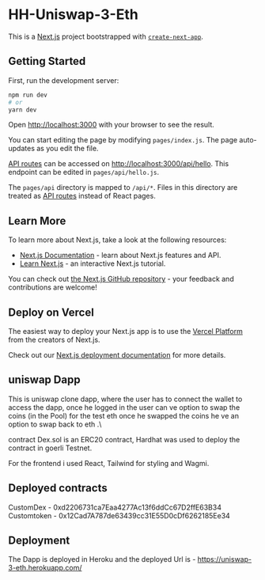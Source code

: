 # HH-Uniswap-3-Eth
This is a [Next.js](https://nextjs.org/) project bootstrapped with [`create-next-app`](https://github.com/vercel/next.js/tree/canary/packages/create-next-app).

## Getting Started

First, run the development server:

```bash
npm run dev
# or
yarn dev
```

Open [http://localhost:3000](http://localhost:3000) with your browser to see the result.

You can start editing the page by modifying `pages/index.js`. The page auto-updates as you edit the file.

[API routes](https://nextjs.org/docs/api-routes/introduction) can be accessed on [http://localhost:3000/api/hello](http://localhost:3000/api/hello). This endpoint can be edited in `pages/api/hello.js`.

The `pages/api` directory is mapped to `/api/*`. Files in this directory are treated as [API routes](https://nextjs.org/docs/api-routes/introduction) instead of React pages.

## Learn More

To learn more about Next.js, take a look at the following resources:

- [Next.js Documentation](https://nextjs.org/docs) - learn about Next.js features and API.
- [Learn Next.js](https://nextjs.org/learn) - an interactive Next.js tutorial.

You can check out [the Next.js GitHub repository](https://github.com/vercel/next.js/) - your feedback and contributions are welcome!

## Deploy on Vercel

The easiest way to deploy your Next.js app is to use the [Vercel Platform](https://vercel.com/new?utm_medium=default-template&filter=next.js&utm_source=create-next-app&utm_campaign=create-next-app-readme) from the creators of Next.js.

Check out our [Next.js deployment documentation](https://nextjs.org/docs/deployment) for more details.

## uniswap Dapp

This is uniswap clone dapp, where the user has to connect the wallet to access the dapp, once he logged in the user can ve option to swap the coins (in the Pool) for the test eth once he swapped the coins he ve an option to swap back to eth .\

contract Dex.sol is an ERC20 contract, Hardhat was used to deploy the contract in goerli Testnet.

For the frontend i used React, Tailwind for styling and Wagmi.

## Deployed contracts

CustomDex - 0xd2206731ca7Eaa4277Ac13f6ddCc67D2ffE63B34
Customtoken - 0x12Cad7A787de63439cc31E55D0cDf6262185Ee34

## Deployment

The Dapp is deployed in Heroku and the deployed Url is - https://uniswap-3-eth.herokuapp.com/
